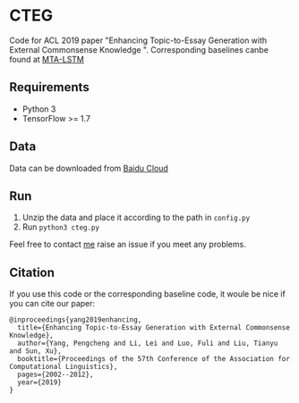 # CTEG
Code for ACL 2019 paper "Enhancing Topic-to-Essay Generation with External Commonsense Knowledge ". Corresponding baselines canbe found at [MTA-LSTM]()

## Requirements
- Python 3
- TensorFlow >= 1.7

## Data

Data can be downloaded from [Baidu Cloud](https://pan.baidu.com/s/17pcfWUuQTbcbniT0tBdwFQ)

## Run

1. Unzip the data and place it according to the path in `config.py`
2. Run `python3 cteg.py`

Feel free to contact [me](mailto:tobiaslee@foxmail.com) raise an issue if you meet any problems.

## Citation

If you use this code or the corresponding baseline code, it woule be nice if you can cite our paper:
```
@inproceedings{yang2019enhancing,
  title={Enhancing Topic-to-Essay Generation with External Commonsense Knowledge},
  author={Yang, Pengcheng and Li, Lei and Luo, Fuli and Liu, Tianyu and Sun, Xu},
  booktitle={Proceedings of the 57th Conference of the Association for Computational Linguistics},
  pages={2002--2012},
  year={2019}
}
```



